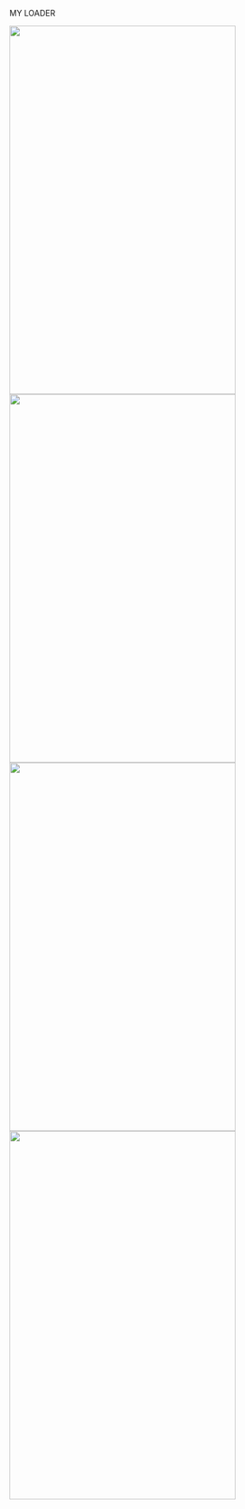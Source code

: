 MY LOADER

<img src ="https://user-images.githubusercontent.com/54837910/71662175-243a7d00-2d83-11ea-9533-35d41e78e147.jpeg" width=400px height=650px>
<img src ="https://user-images.githubusercontent.com/54837910/71662176-243a7d00-2d83-11ea-9ece-7f637344f932.jpeg" width=400px height=650px>
<img src ="https://user-images.githubusercontent.com/54837910/71662177-243a7d00-2d83-11ea-922e-00362acd64a1.jpeg" width=400px height=650px>
<img src ="https://user-images.githubusercontent.com/54837910/71662338-aa56c380-2d83-11ea-8f4e-c943515c833d.jpeg" width=400px height=650px>
